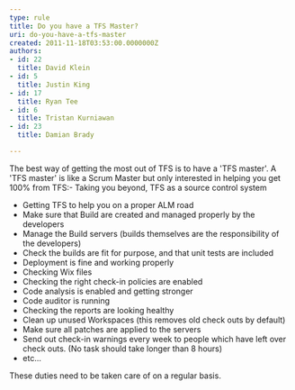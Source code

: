 ```yaml
---
type: rule
title: Do you have a TFS Master?
uri: do-you-have-a-tfs-master
created: 2011-11-18T03:53:00.0000000Z
authors:
- id: 22
  title: David Klein
- id: 5
  title: Justin King
- id: 17
  title: Ryan Tee
- id: 6
  title: Tristan Kurniawan
- id: 23
  title: Damian Brady

---
```


 
The best way of getting the most out of TFS is to have a 'TFS master'. A 'TFS master' is like a Scrum Master but only interested in helping you get 100% from TFS:- Taking you beyond, TFS as a source control system
- Getting TFS to help you on a proper ALM road
- Make sure that Build are created and managed properly by the developers
- Manage the Build servers (builds themselves are the responsibility of the developers)
- Check the builds are fit for purpose, and that unit tests are included
- Deployment is fine and working properly
- Checking Wix files
- Checking the right check-in policies are enabled
- Code analysis is enabled and getting stronger
- Code auditor is running
- Checking the reports are looking healthy
- Clean up unused Workspaces (this removes old check outs by default)
- Make sure all patches are applied to the servers
- Send out check-in warnings every week to people which have left over check outs. (No task should take longer than 8 hours)
- etc...


These duties need to be taken care of on a regular basis.
 
